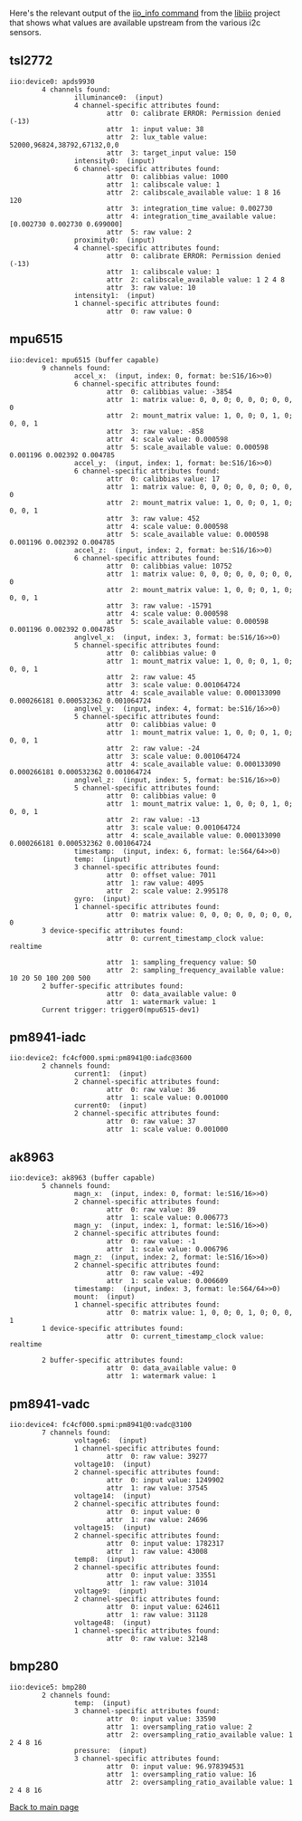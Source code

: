 Here's the relevant output of the
[iio_info command](https://github.com/analogdevicesinc/libiio/blob/master/tests/iio_info.c)
from the [libiio](https://github.com/analogdevicesinc/libiio) project that shows what values
are available upstream from the various i2c sensors.

## tsl2772

    iio:device0: apds9930
            4 channels found:
                    illuminance0:  (input)
                    4 channel-specific attributes found:
                            attr  0: calibrate ERROR: Permission denied (-13)
                            attr  1: input value: 38
                            attr  2: lux_table value: 52000,96824,38792,67132,0,0
                            attr  3: target_input value: 150
                    intensity0:  (input)
                    6 channel-specific attributes found:
                            attr  0: calibbias value: 1000
                            attr  1: calibscale value: 1
                            attr  2: calibscale_available value: 1 8 16 120
                            attr  3: integration_time value: 0.002730
                            attr  4: integration_time_available value: [0.002730 0.002730 0.699000]
                            attr  5: raw value: 2
                    proximity0:  (input)
                    4 channel-specific attributes found:
                            attr  0: calibrate ERROR: Permission denied (-13)
                            attr  1: calibscale value: 1
                            attr  2: calibscale_available value: 1 2 4 8
                            attr  3: raw value: 10
                    intensity1:  (input)
                    1 channel-specific attributes found:
                            attr  0: raw value: 0

## mpu6515

    iio:device1: mpu6515 (buffer capable)
            9 channels found:
                    accel_x:  (input, index: 0, format: be:S16/16>>0)
                    6 channel-specific attributes found:
                            attr  0: calibbias value: -3854
                            attr  1: matrix value: 0, 0, 0; 0, 0, 0; 0, 0, 0
                            attr  2: mount_matrix value: 1, 0, 0; 0, 1, 0; 0, 0, 1
                            attr  3: raw value: -858
                            attr  4: scale value: 0.000598
                            attr  5: scale_available value: 0.000598 0.001196 0.002392 0.004785
                    accel_y:  (input, index: 1, format: be:S16/16>>0)
                    6 channel-specific attributes found:
                            attr  0: calibbias value: 17
                            attr  1: matrix value: 0, 0, 0; 0, 0, 0; 0, 0, 0
                            attr  2: mount_matrix value: 1, 0, 0; 0, 1, 0; 0, 0, 1
                            attr  3: raw value: 452
                            attr  4: scale value: 0.000598
                            attr  5: scale_available value: 0.000598 0.001196 0.002392 0.004785
                    accel_z:  (input, index: 2, format: be:S16/16>>0)
                    6 channel-specific attributes found:
                            attr  0: calibbias value: 10752
                            attr  1: matrix value: 0, 0, 0; 0, 0, 0; 0, 0, 0
                            attr  2: mount_matrix value: 1, 0, 0; 0, 1, 0; 0, 0, 1
                            attr  3: raw value: -15791
                            attr  4: scale value: 0.000598
                            attr  5: scale_available value: 0.000598 0.001196 0.002392 0.004785
                    anglvel_x:  (input, index: 3, format: be:S16/16>>0)
                    5 channel-specific attributes found:
                            attr  0: calibbias value: 0
                            attr  1: mount_matrix value: 1, 0, 0; 0, 1, 0; 0, 0, 1
                            attr  2: raw value: 45
                            attr  3: scale value: 0.001064724
                            attr  4: scale_available value: 0.000133090 0.000266181 0.000532362 0.001064724
                    anglvel_y:  (input, index: 4, format: be:S16/16>>0)
                    5 channel-specific attributes found:
                            attr  0: calibbias value: 0
                            attr  1: mount_matrix value: 1, 0, 0; 0, 1, 0; 0, 0, 1
                            attr  2: raw value: -24
                            attr  3: scale value: 0.001064724
                            attr  4: scale_available value: 0.000133090 0.000266181 0.000532362 0.001064724
                    anglvel_z:  (input, index: 5, format: be:S16/16>>0)
                    5 channel-specific attributes found:
                            attr  0: calibbias value: 0
                            attr  1: mount_matrix value: 1, 0, 0; 0, 1, 0; 0, 0, 1
                            attr  2: raw value: -13
                            attr  3: scale value: 0.001064724
                            attr  4: scale_available value: 0.000133090 0.000266181 0.000532362 0.001064724
                    timestamp:  (input, index: 6, format: le:S64/64>>0)
                    temp:  (input)
                    3 channel-specific attributes found:
                            attr  0: offset value: 7011
                            attr  1: raw value: 4095
                            attr  2: scale value: 2.995178
                    gyro:  (input)
                    1 channel-specific attributes found:
                            attr  0: matrix value: 0, 0, 0; 0, 0, 0; 0, 0, 0
            3 device-specific attributes found:
                            attr  0: current_timestamp_clock value: realtime

                            attr  1: sampling_frequency value: 50
                            attr  2: sampling_frequency_available value: 10 20 50 100 200 500
            2 buffer-specific attributes found:
                            attr  0: data_available value: 0
                            attr  1: watermark value: 1
            Current trigger: trigger0(mpu6515-dev1)

## pm8941-iadc

    iio:device2: fc4cf000.spmi:pm8941@0:iadc@3600
            2 channels found:
                    current1:  (input)
                    2 channel-specific attributes found:
                            attr  0: raw value: 36
                            attr  1: scale value: 0.001000
                    current0:  (input)
                    2 channel-specific attributes found:
                            attr  0: raw value: 37
                            attr  1: scale value: 0.001000

## ak8963

    iio:device3: ak8963 (buffer capable)
            5 channels found:
                    magn_x:  (input, index: 0, format: le:S16/16>>0)
                    2 channel-specific attributes found:
                            attr  0: raw value: 89
                            attr  1: scale value: 0.006773
                    magn_y:  (input, index: 1, format: le:S16/16>>0)
                    2 channel-specific attributes found:
                            attr  0: raw value: -1
                            attr  1: scale value: 0.006796
                    magn_z:  (input, index: 2, format: le:S16/16>>0)
                    2 channel-specific attributes found:
                            attr  0: raw value: -492
                            attr  1: scale value: 0.006609
                    timestamp:  (input, index: 3, format: le:S64/64>>0)
                    mount:  (input)
                    1 channel-specific attributes found:
                            attr  0: matrix value: 1, 0, 0; 0, 1, 0; 0, 0, 1
            1 device-specific attributes found:
                            attr  0: current_timestamp_clock value: realtime

            2 buffer-specific attributes found:
                            attr  0: data_available value: 0
                            attr  1: watermark value: 1

## pm8941-vadc

    iio:device4: fc4cf000.spmi:pm8941@0:vadc@3100
            7 channels found:
                    voltage6:  (input)
                    1 channel-specific attributes found:
                            attr  0: raw value: 39277
                    voltage10:  (input)
                    2 channel-specific attributes found:
                            attr  0: input value: 1249902
                            attr  1: raw value: 37545
                    voltage14:  (input)
                    2 channel-specific attributes found:
                            attr  0: input value: 0
                            attr  1: raw value: 24696
                    voltage15:  (input)
                    2 channel-specific attributes found:
                            attr  0: input value: 1782317
                            attr  1: raw value: 43008
                    temp8:  (input)
                    2 channel-specific attributes found:
                            attr  0: input value: 33551
                            attr  1: raw value: 31014
                    voltage9:  (input)
                    2 channel-specific attributes found:
                            attr  0: input value: 624611
                            attr  1: raw value: 31128
                    voltage48:  (input)
                    1 channel-specific attributes found:
                            attr  0: raw value: 32148

## bmp280

    iio:device5: bmp280
            2 channels found:
                    temp:  (input)
                    3 channel-specific attributes found:
                            attr  0: input value: 33590
                            attr  1: oversampling_ratio value: 2
                            attr  2: oversampling_ratio_available value: 1 2 4 8 16
                    pressure:  (input)
                    3 channel-specific attributes found:
                            attr  0: input value: 96.978394531
                            attr  1: oversampling_ratio value: 16
                            attr  2: oversampling_ratio_available value: 1 2 4 8 16

[Back to main page](README.md)

